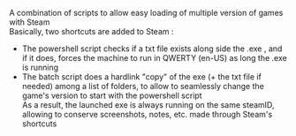 A combination of scripts to allow easy loading of multiple version of games with Steam  
Basically, two shortcuts are added to Steam :  
* The powershell script checks if a txt file exists along side the .exe , and if it does, forces the machine to run in QWERTY (en-US) as long the .exe is running  
* The batch script does a hardlink "copy" of the exe (+ the txt file if needed) among a list of folders, to allow to seamlessly change the game's version to start with the powershell script  
As a result, the launched exe is always running on the same steamID, allowing to conserve screenshots, notes, etc. made through Steam's shortcuts  
